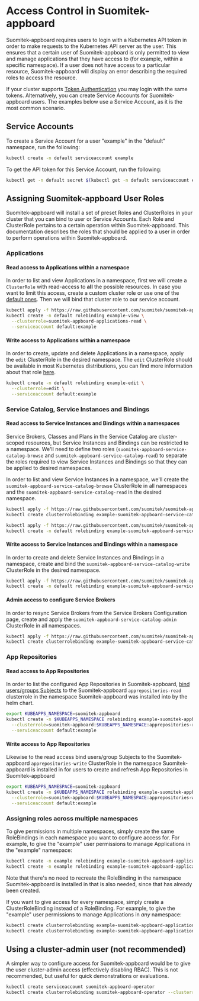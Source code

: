 # Access Control in Suomitek-appboard

Suomitek-appboard requires users to login with a Kubernetes API token in order to make
requests to the Kubernetes API server as the user. This ensures that a certain
user of Suomitek-appboard is only permitted to view and manage applications that they
have access to (for example, within a specific namespace). If a user does not
have access to a particular resource, Suomitek-appboard will display an error describing
the required roles to access the resource.

If your cluster supports [Token
Authentication](https://kubernetes.io/docs/admin/authentication/) you may login
with the same tokens. Alternatively, you can create Service Accounts for
Suomitek-appboard users. The examples below use a Service Account, as it is the most
common scenario.

## Service Accounts

To create a Service Account for a user "example" in the "default" namespace, run
the following:

```bash
kubectl create -n default serviceaccount example
```

To get the API token for this Service Account, run the following:

```bash
kubectl get -n default secret $(kubectl get -n default serviceaccount example -o jsonpath='{.secrets[].name}') -o go-template='{{.data.token | base64decode}}' && echo
```

## Assigning Suomitek-appboard User Roles

Suomitek-appboard will install a set of preset Roles and ClusterRoles in your cluster
that you can bind to user or Service Accounts. Each Role and ClusterRole
pertains to a certain operation within Suomitek-appboard. This documentation describes
the roles that should be applied to a user in order to perform operations within
Suomitek-appboard.

### Applications

#### Read access to Applications within a namespace

In order to list and view Applications in a namespace, first we will create a `ClusterRole` with read-access to **all** the possible resources. In case you want
to limit this access, create a custom cluster role or use one of the [default ones](https://kubernetes.io/docs/reference/access-authn-authz/rbac/#user-facing-roles). Then we will bind that cluster role to our service account.

```bash
kubectl apply -f https://raw.githubusercontent.com/suomitek/suomitek-appboard/master/docs/user/manifests/suomitek-appboard-applications-read.yaml
kubectl create -n default rolebinding example-view \
  --clusterrole=suomitek-appboard-applications-read \
  --serviceaccount default:example
```

#### Write access to Applications within a namespace

In order to create, update and delete Applications in a namespace, apply the
`edit` ClusterRole in the desired namespace. The `edit` ClusterRole should be
available in most Kubernetes distributions, you can find more information about
that role
[here](https://kubernetes.io/docs/reference/access-authn-authz/rbac/#user-facing-roles).

```bash
kubectl create -n default rolebinding example-edit \
  --clusterrole=edit \
  --serviceaccount default:example
```

### Service Catalog, Service Instances and Bindings

#### Read access to Service Instances and Bindings within a namespaces

Service Brokers, Classes and Plans in the Service Catalog are cluster-scoped
resources, but Service Instances and Bindings can be restricted to a namespace.
We'll need to define two roles (`suomitek-appboard-service-catalog-browse` and
`suomitek-appboard-service-catalog-read`) to separate the roles required to view Service
Instances and Bindings so that they can be applied to desired namespaces.

In order to list and view Service Instances in a namespace, we'll create the
`suomitek-appboard-service-catalog-browse` ClusterRole in all namespaces and the
`suomitek-appboard-service-catalog-read` in the desired namespace.

```bash
kubectl apply -f https://raw.githubusercontent.com/suomitek/suomitek-appboard/master/docs/user/manifests/suomitek-appboard-service-catalog-browse.yaml
kubectl create clusterrolebinding example-suomitek-appboard-service-catalog-browse --clusterrole=suomitek-appboard-service-catalog-browse --serviceaccount default:example

kubectl apply -f https://raw.githubusercontent.com/suomitek/suomitek-appboard/master/docs/user/manifests/suomitek-appboard-service-catalog-read.yaml
kubectl create -n default rolebinding example-suomitek-appboard-service-catalog-read --clusterrole=suomitek-appboard-service-catalog-read --serviceaccount default:example
```

#### Write access to Service Instances and Bindings within a namespace

In order to create and delete Service Instances and Bindings in a namespace,
create and bind the `suomitek-appboard-service-catalog-write` ClusterRole in the desired namespace.

```bash
kubectl apply -f https://raw.githubusercontent.com/suomitek/suomitek-appboard/master/docs/user/manifests/suomitek-appboard-service-catalog-write.yaml
kubectl create -n default rolebinding example-suomitek-appboard-service-catalog-write --clusterrole=suomitek-appboard-service-catalog-write --serviceaccount default:example
```

#### Admin access to configure Service Brokers

In order to resync Service Brokers from the Service Brokers Configuration page,
create and apply the `suomitek-appboard-service-catalog-admin` ClusterRole in all namespaces.

```bash
kubectl apply -f https://raw.githubusercontent.com/suomitek/suomitek-appboard/master/docs/user/manifests/suomitek-appboard-service-catalog-admin.yaml
kubectl create clusterrolebinding example-suomitek-appboard-service-catalog-admin --clusterrole=suomitek-appboard-service-catalog-admin --serviceaccount default:example
```

### App Repositories

#### Read access to App Repositories

In order to list the configured App Repositories in Suomitek-appboard, [bind users/groups Subjects](https://kubernetes.io/docs/reference/access-authn-authz/rbac/#command-line-utilities) to the Suomitek-appboard `apprepositories-read` clusterrole in the namespace Suomitek-appboard was installed into by the helm chart.

```bash
export KUBEAPPS_NAMESPACE=suomitek-appboard
kubectl create -n $KUBEAPPS_NAMESPACE rolebinding example-suomitek-appboard-repositories-read \
  --clusterrole=suomitek-appboard:$KUBEAPPS_NAMESPACE:apprepositories-read \
  --serviceaccount default:example
```

#### Write access to App Repositories

Likewise to the read access bind users/group Subjects to the
Suomitek-appboard `apprepositories-write` ClusterRole in the namespace Suomitek-appboard is installed in
for users to create and refresh App Repositories in Suomitek-appboard

```bash
export KUBEAPPS_NAMESPACE=suomitek-appboard
kubectl create -n $KUBEAPPS_NAMESPACE rolebinding example-suomitek-appboard-repositories-write \
  --clusterrole=suomitek-appboard:$KUBEAPPS_NAMESPACE:apprepositories-write \
  --serviceaccount default:example
```

### Assigning roles across multiple namespaces

To give permissions in multiple namespaces, simply create the same RoleBindings
in each namespace you want to configure access for. For example, to give the
"example" user permissions to manage Applications in the "example" namespace:

```bash
kubectl create -n example rolebinding example-suomitek-appboard-applications-write --clusterrole=suomitek-appboard-applications-read --serviceaccount default:example
kubectl create -n example rolebinding example-suomitek-appboard-applications-write --clusterrole=suomitek-appboard-applications-write --serviceaccount default:example
```

Note that there's no need to recreate the RoleBinding in the namespace Suomitek-appboard
is installed in that is also needed, since that has already been created.

If you want to give access for every namespace, simply create a
ClusterRoleBinding instead of a RoleBinding. For example, to give the "example" user permissions to manage Applications in _any_ namespace:

```bash
kubectl create clusterrolebinding example-suomitek-appboard-applications-write --clusterrole=suomitek-appboard-applications-read --serviceaccount default:example
kubectl create clusterrolebinding example-suomitek-appboard-applications-write --clusterrole=suomitek-appboard-applications-write --serviceaccount default:example
```

## Using a cluster-admin user (not recommended)

A simpler way to configure access for Suomitek-appboard would be to give the user
cluster-admin access (effectively disabling RBAC). This is not recommended, but
useful for quick demonstrations or evaluations.

```bash
kubectl create serviceaccount suomitek-appboard-operator
kubectl create clusterrolebinding suomitek-appboard-operator --clusterrole=cluster-admin --serviceaccount=default:suomitek-appboard-operator
```
